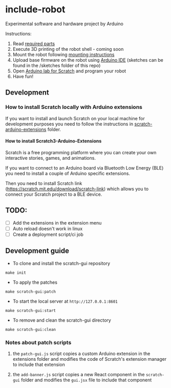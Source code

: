 # include-robot

Experimental software and hardware project by Arduino

Instructions:

1. Read [required parts](doc/parts.md) 
2. Execute 3D printing of the robot shell - coming soon
3. Mount the robot following [mounting instructions](doc/mounting.md)
4. Upload base firmware on the robot using [Arduino IDE](https://arduino.cc/software) (sketches can be found in the /sketches folder of this repo) 
5. Open [Arduino lab for Scratch](https://labs-scratch.arduino.cc) and program your robot
6. Have fun!


## Development

### How to install Scratch locally with Arduino extensions

If you want to install and launch Scratch on your local machine for development purposes you need to 
follow the instructions in [scratch-arduino-extensions](./scratch-arduino-extensions/README.md) folder.

#### How to install Scratch3-Arduino-Extensions

Scratch is a free programming platform where you can create your own interactive stories, games, and animations.

If you want to connect to an Arduino board via Bluetooth Low Energy (BLE) you need to install a couple of
Arduino specific extensions.

Then you need to install Scratch link (https://scratch.mit.edu/download/scratch-link) which allows you to
connect your Scratch project to a BLE device.

## TODO:

- [ ] Add the extensions in the extension menu
- [ ] Auto reload doesn't work in linux
- [ ] Create a deployment script/ci job

## Development guide

- To clone and install the scratch-gui repository 
```
make init
```

- To apply the patches

```
make scratch-gui:patch
```

- To start the local server at `http://127.0.0.1:8601`

```
make scratch-gui:start
```

- To remove and clean the scratch-gui directory

```
make scratch-gui:clean
```


### Notes about patch scripts

1. the `patch-gui.js` script copies a custom Arduino extension in the extensions folder and modifies the code of
   Scratch's extension manager to include that extension

2. the `add-banner.js` script copies a new React component in the `scratch-gui` folder and modifies the `gui.jsx` file
   to include that component


